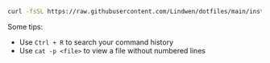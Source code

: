 ```bash
curl -fsSL https://raw.githubusercontent.com/Lindwen/dotfiles/main/install.sh | bash
```

Some tips:

- Use `Ctrl + R` to search your command history
- Use `cat -p <file>` to view a file without numbered lines

